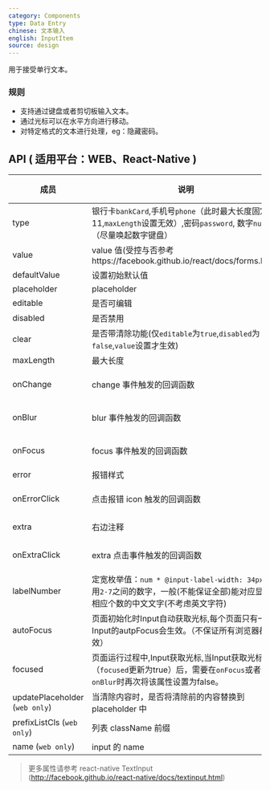 ```yaml
---
category: Components
type: Data Entry
chinese: 文本输入
english: InputItem
source: design
---
```



用于接受单行文本。


### 规则
- 支持通过键盘或者剪切板输入文本。
- 通过光标可以在水平方向进行移动。
- 对特定格式的文本进行处理，eg：隐藏密码。


## API ( 适用平台：WEB、React-Native )

| 成员        | 说明           | 类型             | 默认值       |
|------------|----------------|-----------------|--------------
| type    | 银行卡`bankCard`,手机号`phone`（此时最大长度固定为11,`maxLength`设置无效）,密码`password`, 数字`number`（尽量唤起数字键盘）  | String |  `text`  |
| value    | value 值(受控与否参考https://facebook.github.io/react/docs/forms.html)  | String |  无  |
| defaultValue    | 设置初始默认值        | String |  -  |
| placeholder      | placeholder        | String | ''  |
| editable    | 是否可编辑        | bool |  true  |
| disabled    | 是否禁用        | bool |  false  |
| clear      |  是否带清除功能(仅`editable`为`true`,`disabled`为`false`,`value`设置才生效) | bool | false  |
| maxLength      |  最大长度      | number |  无  |
| onChange    | change 事件触发的回调函数 | (val: string): void |  -  |
| onBlur     | blur 事件触发的回调函数 | (val: string): void |   -  |
| onFocus    | focus 事件触发的回调函数 | (val: string): void |  -  |
| error       | 报错样式        | bool |  false  |
| onErrorClick       | 点击报错 icon 触发的回调函数  | (e: Object): void |  无  |
| extra       | 右边注释   | string or node |  ''  |
| onExtraClick      | extra 点击事件触发的回调函数 | (e: Object): void |  无  |
| labelNumber  | 定宽枚举值：`num * @input-label-width: 34px`，可用`2-7`之间的数字，一般(不能保证全部)能对应显示出相应个数的中文文字(不考虑英文字符) | number | `5` |
| autoFocus   | 页面初始化时Input自动获取光标,每个页面只有一个Input的autpFocus会生效。（不保证所有浏览器都生效） | bool | false  |
| focused   | 页面运行过程中,Input获取光标,当Input获取光标（`focused`更新为true）后，需要在`onFocus`或者`onBlur`时再次将该属性设置为false。 | bool | false  |
| updatePlaceholder (`web only`) | 当清除内容时，是否将清除前的内容替换到 placeholder 中 | bool |  false  |
| prefixListCls (`web only`)    |   列表 className 前缀      | String |  `am-list`  |
| name (`web only`)   | input 的 name        | String |  无  |

> 更多属性请参考 react-native TextInput (http://facebook.github.io/react-native/docs/textinput.html)
